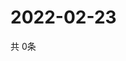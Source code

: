 # 2022-02-23
  共 0条

  <!-- BEGIN -->
  <!-- 最后更新时间Wed Feb 23 2022 06:07:31 GMT+0000 (Coordinated Universal Time) -->
  
  <!-- END -->
  
  